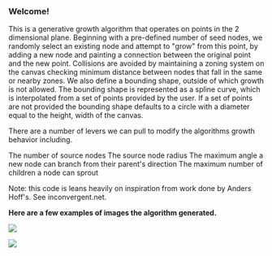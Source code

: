 ### Welcome!

This is a generative growth algorithm that operates on points in the 2 dimensional plane. Beginning with a pre-defined number of seed nodes, we randomly select an existing node and attempt to "grow" from this point, by adding a new node and painting a connection between the original point and the new point. Collisions are avoided by maintaining a zoning system on the canvas checking minimum distance between nodes that fall in the same or nearby zones. We also define a bounding shape, outside of which growth is not allowed. The bounding shape is represented as a spline curve, which is interpolated from a set of points provided by the user. If a set of points are not provided the bounding shape defaults to a circle with a diameter equal to the height, width of the canvas. 
 
There are a number of levers we can pull to modify the algorithms growth behavior including.

The number of source nodes
The source node radius
The maximum angle a new node can branch from their parent's direction
The maximum number of children a node can sprout

Note: this code is leans heavily on inspiration from work done by Anders Hoff's. See inconvergent.net.

**Here are a few examples of images the algorithm generated.**

![](save_images/single_source/hyphae.png)

![](save_images/multiple_source/hyphae.png)
 
